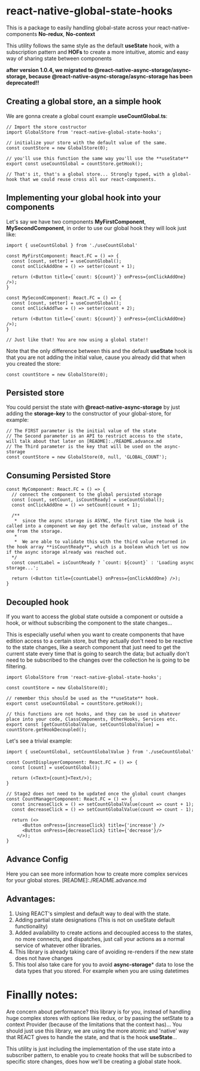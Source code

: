 # react-native-global-state-hooks
This is a package to easily handling global-state across your react-native-components **No-redux**, **No-context**

This utility follows the same style as the default **useState** hook, with a subscription pattern and **HOFs** to create a more intuitive, atomic and easy way of sharing state between components

**after version 1.0.4, we migrated to @react-native-async-storage/async-storage, because @react-native-async-storage/async-storage has been deprecated!!**

## Creating a global store, an a simple hook

We are gonna create a global count example **useCountGlobal.ts**:

```JSX
// Import the store costructor
import GlobalStore from 'react-native-global-state-hooks';

// initialize your store with the default value of the same.
const countStore = new GlobalStore(0);

// you'll use this function the same way you'll use the **useState**
export const useCountGlobal = countStore.getHook();

// That's it, that's a global store... Strongly typed, with a global-hook that we could reuse cross all our react-components.
```

## Implementing your global hook into your components
Let's say we have two components **MyFirstComponent**, **MySecondComponent**, in order to use our global hook they will look just like: 

```JSX
import { useCountGlobal } from './useCountGlobal'

const MyFirstComponent: React.FC = () => {
  const [count, setter] = useCountGlobal();
  const onClickAddOne = () => setter(count + 1);

  return (<Button title={`count: ${count}`} onPress={onClickAddOne} />);
}

const MySecondComponent: React.FC = () => {
  const [count, setter] = useCountGlobal();
  const onClickAddTwo = () => setter(count + 2);
  
  return (<Button title={`count: ${count}`} onPress={onClickAddOne} />);
}

// Just like that! You are now using a global state!!
```

Note that the only difference between this and the default **useState** hook is that you are not adding the initial value, cause you already did that when you created the store:

```JSX
const countStore = new GlobalStore(0);
```

## Persisted store

You could persist the state with **@react-native-async-storage** by just adding the **storage-key** to the constructor of your global-store, for example: 

```JSX
// The FIRST parameter is the initial value of the state
// The Second parameter is an API to restrict access to the state, will talk about that later on [README]:./README.advance.md
// The Third parameter is the key that will be used on the async-storage
const countStore = new GlobalStore(0, null, 'GLOBAL_COUNT');
```

## Consuming Persisted Store

```JSX
const MyComponent: React.FC = () => {
  // connect the component to the global persisted storage
  const [count, setCount, isCountReady] = useCountGlobal();
  const onClickAddOne = () => setCount(count + 1);
  
  /**
   *  since the async storage is ASYNC, the first time the hook is called into a component we may get the default value, instead of the one from the storage.
   * 
   *  We are able to validate this with the third value returned in the hook array **isCountReady**, which is a boolean which let us now if the async storage already was reached out.
  */
  const countLabel = isCountReady ? `count: ${count}` : 'Loading async storage...';

  return (<Button title={countLabel} onPress={onClickAddOne} />);
}
```

## Decoupled hook

If you want to access the global state outside a component or outside a hook, or without subscribing the component to the state changes... 

This is especially useful when you want to create components that have edition access to a certain store, but they actually don't need to be reactive to the state changes, like a search component that just need to get the current state every time that is going to search the data; but actually don't need to be subscribed to the changes over the collection he is going to be filtering. 


```JSX
import GlobalStore from 'react-native-global-state-hooks';

const countStore = new GlobalStore(0);

// remember this should be used as the **useState** hook.
export const useCountGlobal = countStore.getHook();

// this functions are not hooks, and they can be used in whatever place into your code, ClassComponents, OtherHooks, Services etc.
export const [getCountGlobalValue, setCountGlobalValue] = countStore.getHookDecoupled();

```

Let's see a trivial example: 

```JSX
import { useCountGlobal, setCountGlobalValue } from './useCountGlobal'

const CountDisplayerComponent: React.FC = () => {
  const [count] = useCountGlobal();

  return (<Text>{count}<Text/>);
}

// Stage2 does not need to be updated once the global count changes
const CountManagerComponent: React.FC = () => {
  const increaseClick = () => setCountGlobalValue(count => count + 1);
  const decreaseClick = () => setCountGlobalValue(count => count - 1);

  return (<>
      <Button onPress={increaseClick} title={'increase'} />
      <Button onPress={decreaseClick} title={'decrease'}/>
    </>);
}
```

## Advance Config
Here you can see more information how to create more complex services for your global stores.
[README]:./README.advance.md

## Advantages:
1. Using REACT's simplest and default way to deal with the state.
2. Adding partial state designations (This is not on useState default functionality)
3. Added availability to create actions and decoupled access to the states, no more connects, and dispatches, just call your actions as a normal service of whatever other libraries.
4. This library is already taking care of avoiding re-renders if the new state does not have changes
5. This tool also take care for you to avoid **async-storage*** data to lose the data types that you stored. For example when you are using datetimes

# Finallly notes:
Are concern about performance? this library is for you, instead of handling huge complex stores with options like redux, or by passing the setState to a context Provider (because of the limitations that the context has)... You should just use this library, we are using the more atomic and 'native' way that REACT gives to handle the state, and that is the hook **useState**... 

This utility is just including the implementation of the use state into a subscriber pattern, to enable you to create hooks that will be subscribed to specific store changes, does how we'll be creating a global state hook. 
